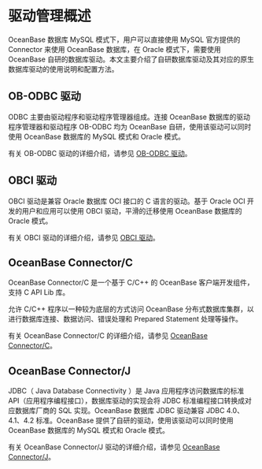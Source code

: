 驱动管理概述 
===========================

OceanBase 数据库 MySQL 模式下，用户可以直接使用 MySQL 官方提供的 Connector 来使用 OceanBase 数据库，在 Oracle 模式下，需要使用 OceanBase 自研的数据库驱动。本文主要介绍了自研数据库驱动及其对应的原生数据库驱动的使用说明和配置方法。

OB-ODBC 驱动 
-------------------------------

ODBC 主要由驱动程序和驱动程序管理器组成。连接 OceanBase 数据库的驱动程序管理器和驱动程序 OB-ODBC 均为 OceanBase 自研，使用该驱动可以同时使用 OceanBase 数据库的 MySQL 模式和 Oracle 模式。

有关 OB-ODBC 驱动的详细介绍，请参见 [OB-ODBC 驱动](../4.driver-management-1/2.ob-odbc-driver.md)。

OBCI 驱动 
----------------------------

OBCI 驱动是兼容 Oracle 数据库 OCI 接口的 C 语言的驱动。基于 Oracle OCI 开发的用户和应用可以使用 OBCI 驱动，平滑的迁移使用 OceanBase 数据库的 Oracle 模式。

有关 OBCI 驱动的详细介绍，请参见 [OBCI 驱动](../4.driver-management-1/3.obci-driver.md)。

OceanBase Connector/C 
------------------------------------------

OceanBase Connector/C 是一个基于 C/C++ 的 OceanBase 客户端开发组件，支持 C API Lib 库。

允许 C/C++ 程序以一种较为底层的方式访问 OceanBase 分布式数据库集群，以进行数据库连接、数据访问、错误处理和 Prepared Statement 处理等操作。

有关 OceanBase Connector/C 的详细介绍，请参见 [OceanBase Connector/C](../4.driver-management-1/4.oceanbase-connector-c.md)。

OceanBase Connector/J 
------------------------------------------

JDBC（ Java Database Connectivity ）是 Java 应用程序访问数据库的标准 API（应用程序编程接口），数据库驱动的实现会将 JDBC 标准编程接口转换成对应数据库厂商的 SQL 实现。OceanBase 数据库 JDBC 驱动兼容 JDBC 4.0、4.1、4.2 标准。OceanBase 提供了自研的驱动，使用该驱动可以同时使用 OceanBase 数据库的 MySQL 模式和 Oracle 模式。

有关 OceanBase Connector/J 驱动的详细介绍，请参见 [OceanBase Connector/J](../4.driver-management-1/5.oceanbase-connector-j.md)。
